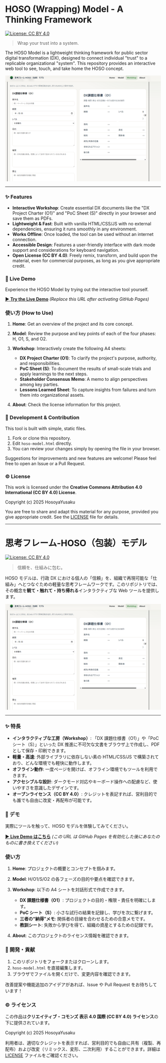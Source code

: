 # HOSO (Wrapping) Model - A Thinking Framework

[![License: CC BY 4.0](https://img.shields.io/badge/License-CC_BY_4.0-lightgrey.svg)](https://creativecommons.org/licenses/by/4.0/)

> Wrap your trust into a system.

The HOSO Model is a lightweight thinking framework for public sector digital transformation (DX), designed to connect individual "trust" to a replicable organizational "system". This repository provides an interactive web tool to see, touch, and take home the HOSO concept.

![Screenshot of the HOSO Model web tool](./hoso-model-screenshot.png)

---

### ✨ Features

- **Interactive Workshop**: Create essential DX documents like the "DX Project Charter (O1)" and "PoC Sheet (S)" directly in your browser and save them as PDFs.
- **Lightweight & Fast**: Built with vanilla HTML/CSS/JS with no external dependencies, ensuring it runs smoothly in any environment.
- **Works Offline**: Once loaded, the tool can be used without an internet connection.
- **Accessible Design**: Features a user-friendly interface with dark mode support and considerations for keyboard navigation.
- **Open License (CC BY 4.0)**: Freely remix, transform, and build upon the material, even for commercial purposes, as long as you give appropriate credit.

### 🚀 Live Demo

Experience the HOSO Model by trying out the interactive tool yourself.

**[▶ Try the Live Demo](https://your-github-username.github.io/hoso-model/)** _(Replace this URL after activating GitHub Pages)_

### 使い方 (How to Use)

1. **Home**: Get an overview of the project and its core concept.
2. **Model**: Review the purpose and key points of each of the four phases: H, O1, S, and O2.
3. **Workshop**: Interactively create the following A4 sheets:

   - **DX Project Charter (O1)**: To clarify the project's purpose, authority, and responsibilities.
   - **PoC Sheet (S)**: To document the results of small-scale trials and apply learnings to the next steps.
   - **Stakeholder Consensus Memo**: A memo to align perspectives among key parties.
   - **Lessons Learned Sheet**: To capture insights from failures and turn them into organizational assets.

4. **About**: Check the license information for this project.

### 🔧 Development & Contribution

This tool is built with simple, static files.

1. Fork or clone this repository.
2. Edit `hoso-model.html` directly.
3. You can review your changes simply by opening the file in your browser.

Suggestions for improvements and new features are welcome! Please feel free to open an Issue or a Pull Request.

### ©️ License

This work is licensed under the **Creative Commons Attribution 4.0 International (CC BY 4.0) License**.

Copyright (c) 2025 HosoyaYusaku

You are free to share and adapt this material for any purpose, provided you give appropriate credit. See the [LICENSE](./LICENSE) file for details.

---

<!-- Avoid unnecessary <br> here -->

# 思考フレーム-HOSO（包装）モデル

[![License: CC BY 4.0](https://img.shields.io/badge/License-CC_BY_4.0-lightgrey.svg)](https://creativecommons.org/licenses/by/4.0/deed.ja)

> 信頼を、仕組みに包む。

HOSO モデルは、行政 DX における個人の「信頼」を、組織で再現可能な「仕組み」へとつなぐための軽量な思考フレームワークです。このリポジトリでは、その概念を**観て・触れて・持ち帰れる**インタラクティブな Web ツールを提供します。

![HOSOモデルのスクリーンショット](./hoso-model-screenshot.png)

---

### ✨ 特長

- **インタラクティブな工房（Workshop）**: 「DX 課題仕様書（O1）」や「PoC シート（S）」といった DX 推進に不可欠な文書をブラウザ上で作成し、PDF として保存・印刷できます。
- **軽量・高速**: 外部ライブラリに依存しない素の HTML/CSS/JS で構築されており、どんな環境でも軽快に動作します。
- **オフライン動作**: 一度ページを開けば、オフライン環境でもツールを利用できます。
- **アクセシブルな設計**: ダークモード対応やキーボード操作への配慮など、使いやすさを意識したデザインです。
- **オープンライセンス（CC BY 4.0）**: クレジットを表記すれば、営利目的でも誰でも自由に改変・再配布が可能です。

### 🚀 デモ

実際にツールを触って、HOSO モデルを体験してみてください。

**[▶ Live Demo はこちら](https://your-github-username.github.io/hoso-model/)** _(この URL は GitHub Pages を有効化した後にあなたのものに書き換えてください)_

### 使い方

1. **Home**: プロジェクトの概要とコンセプトを掴みます。
2. **Model**: H/O1/S/O2 の各フェーズの目的や要点を確認できます。
3. **Workshop**: 以下の A4 シートを対話形式で作成できます。

   - **DX 課題仕様書（O1）**: プロジェクトの目的・権限・責任を明確にします。
   - **PoC シート（S）**: 小さな試行の結果を記録し、学びを次に繋げます。
   - **三者の“納得”メモ**: 関係者の目線を合わせるための合意メモです。
   - **教訓シート**: 失敗から学びを得て、組織の資産とするための記録です。

4. **About**: このプロジェクトのライセンス情報を確認できます。

### 🔧 開発・貢献

1. このリポジトリをフォークまたはクローンします。
2. `hoso-model.html` を直接編集します。
3. ブラウザでファイルを開くだけで、変更内容を確認できます。

改善提案や機能追加のアイデアがあれば、Issue や Pull Request をお待ちしています！

### ©️ ライセンス

この作品は**クリエイティブ・コモンズ 表示 4.0 国際 (CC BY 4.0) ライセンス**の下に提供されています。

Copyright (c) 2025 HosoyaYusaku

利用者は、適切なクレジットを表示すれば、営利目的でも自由に共有（複製、再配布）および改変（リミックス、変形、二次利用）することができます。詳細は [LICENSE](./LICENSE) ファイルをご確認ください。
